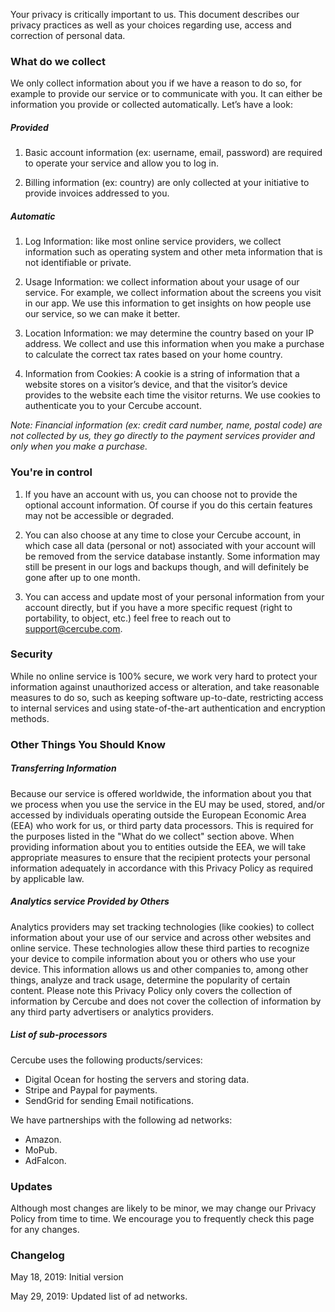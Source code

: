 Your privacy is critically important to us. This document describes our privacy practices as well as your choices regarding use, access and correction of personal data.

### What do we collect

We only collect information about you if we have a reason to do so, for example to provide our service or to communicate with you. It can either be information you provide or collected automatically. Let’s have a look:

##### Provided

1. Basic account information (ex: username, email, password) are required to operate your service and allow you to log in.

2. Billing information (ex: country) are only collected at your initiative to provide invoices addressed to you.

##### Automatic

1. Log Information: like most online service providers, we collect information such as operating system and other meta information that is not identifiable or private.

2. Usage Information: we collect information about your usage of our service. For example, we collect information about the screens you visit in our app. We use this information to get insights on how people use our service, so we can make it better.

3. Location Information: we may determine the country based on your IP address. We collect and use this information when you make a purchase to calculate the correct tax rates based on your home country.

4. Information from Cookies: A cookie is a string of information that a website stores on a visitor’s device, and that the visitor’s device provides to the website each time the visitor returns. We use cookies to authenticate you to your Cercube account.

*Note: Financial information (ex: credit card number, name, postal code) are not collected by us, they go directly to the payment services provider and only when you make a purchase.*

### You're in control

1. If you have an account with us, you can choose not to provide the optional account information. Of course if you do this certain features may not be accessible or degraded.

2. You can also choose at any time to close your Cercube account, in which case all data (personal or not) associated with your account will be removed from the service database instantly. Some information may still be present in our logs and backups though, and will definitely be gone after up to one month.

3. You can access and update most of your personal information from your account directly, but if you have a more specific request (right to portability, to object, etc.) feel free to reach out to support@cercube.com.

### Security

While no online service is 100% secure, we work very hard to protect your information against unauthorized access or alteration, and take reasonable measures to do so, such as keeping software up-to-date, restricting access to internal services and using state-of-the-art authentication and encryption methods.

### Other Things You Should Know

##### Transferring Information

Because our service is offered worldwide, the information about you that we process when you use the service in the EU may be used, stored, and/or accessed by individuals operating outside the European Economic Area (EEA) who work for us, or third party data processors. This is required for the purposes listed in the "What do we collect" section above. When providing information about you to entities outside the EEA, we will take appropriate measures to ensure that the recipient protects your personal information adequately in accordance with this Privacy Policy as required by applicable law.

##### Analytics service Provided by Others

Analytics providers may set tracking technologies (like cookies) to collect information about your use of our service and across other websites and online service. These technologies allow these third parties to recognize your device to compile information about you or others who use your device. This information allows us and other companies to, among other things, analyze and track usage, determine the popularity of certain content. Please note this Privacy Policy only covers the collection of information by Cercube and does not cover the collection of information by any third party advertisers or analytics providers.

##### List of sub-processors

Cercube uses the following products/services:

* Digital Ocean for hosting the servers and storing data.
* Stripe and Paypal for payments.
* SendGrid for sending Email notifications.

We have partnerships with the following ad networks:

* Amazon.
* MoPub.
* AdFalcon.

### Updates

Although most changes are likely to be minor, we may change our Privacy Policy from time to time. We encourage you to frequently check this page for any changes.

### Changelog

May 18, 2019: Initial version

May 29, 2019: Updated list of ad networks.








